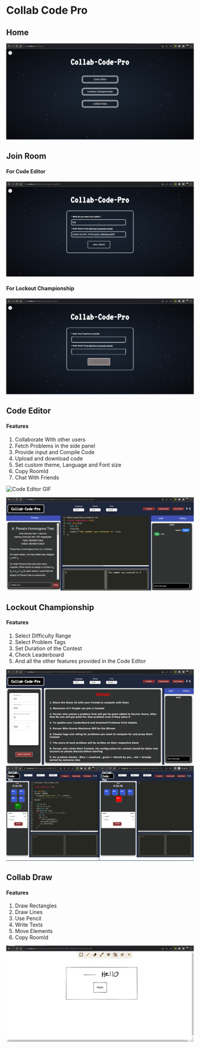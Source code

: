 # Collab Code Pro

## Home

![Home Page Screenshot](<./collab-code-pro-screenshots/Screenshot%20(88).png>)

## Join Room

#### For Code Editor

![Join Room Screenshot](<./collab-code-pro-screenshots/Screenshot%20(91).png>)

#### For Lockout Championship

![Join Room Screenshot](<./collab-code-pro-screenshots/Screenshot%20(90).png>)

## Code Editor

#### Features

1. Collaborate With other users
2. Fetch Problems in the side panel
3. Provide input and Compile Code
4. Upload and download code
5. Set custom theme, Language and Font size
6. Copy RoomId
7. Chat With Friends

![Code Editor GIF](./collab-code-pro-screenshots/Recording%202023-09-22%20160821.gif)

![Code Editor](<./collab-code-pro-screenshots/Screenshot%20(84).png>)

## Lockout Championship

#### Features

1. Select Difficulty Range
2. Select Problem Tags
3. Set Duration of the Contest
4. Check Leaderboard
5. And all the other features provided in the Code Editor

![Championship Page](<./collab-code-pro-screenshots/Screenshot%20(85).png>)
![Championship Page](./collab-code-pro-screenshots/Screenshot%202023-09-22%20162729.png)

## Collab Draw

#### Features

1. Draw Rectangles
2. Draw Lines
3. Use Pencil
4. Write Texts
5. Move Elements
6. Copy RoomId

![collab-draw](<./collab-code-pro-screenshots/Screenshot%20(87).png>)

